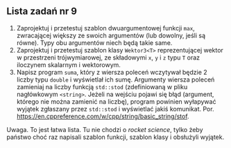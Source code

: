 ## Lista zadań nr 9

1. Zaprojektuj i przetestuj szablon dwuargumentowej  funkcji `max`, zwracającej większy ze swoich argumentów (lub dowolny, jeśli są równe). Typy obu argumentów niech będą takie same.  
2. Zaprojektuj i przetestuj szablon klasy `Wektor3<T>` reprezentującej wektor w przestrzeni trójwymiarowej, ze składowymi `x`, `y` i `z` typu `T` oraz iloczynem skalarnym i wektorowym.
3. Napisz program `suma`, który z wiersza poleceń wczytywał będzie 2 liczby typu `double` i wyświetlał ich sumę. Argumenty wiersza poleceń zamieniaj na liczby funkcją `std::stod` (zdefiniowaną w pliku nagłówkowym `<string>`. Jeżeli na wejściu pojawi się błąd (argument, którego nie można zamienić na liczbę), program powinien wyłapywać wyjątek zgłaszany przez `std::stod`  i wyświetlać jakiś komunikat.  Por. https://en.cppreference.com/w/cpp/string/basic_string/stof.



Uwaga. To jest łatwa lista. Tu nie chodzi o *rocket science*, tylko żeby państwo choć raz napisali szablon funkcji, szablon klasy i obsłużyli wyjątek. 